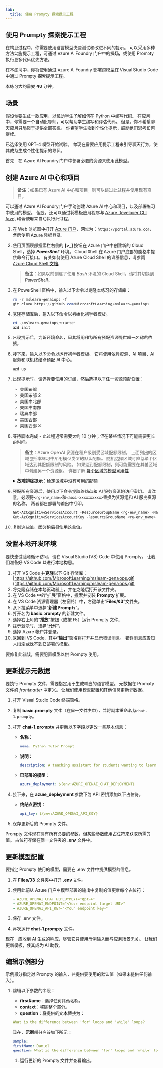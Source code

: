 ```yaml
---
lab:
  title: 使用 Prompty 探索提示工程
---
```


## 使用 Prompty 探索提示工程

在构思过程中，你需要使用语言模型快速测试和改进不同的提示。 可以采用多种方法实施提示工程，可通过 Azure AI Foundry 门户中的操场，或使用 Prompty 执行更多代码优先方法。

在本练习中，你将使用通过 Azure AI Foundry 部署的模型在 Visual Studio Code 中通过 Prompty 探索提示工程。

本练习大约需要 **40** 分钟。

## 场景

假设你要生成一款应用，以帮助学生了解如何在 Python 中编写代码。 在应用中，你需要一个自动化导师，可以帮助学生编写和评估代码。 但是，你不希望聊天应用只局限于提供全部答案。 你希望学生收到个性化提示，鼓励他们思考如何继续。

已选择使用 GPT-4 模型开始试验。 你现在需要应用提示工程来引导聊天行为，使其成为生成个性化提示的导师。

首先，在 Azure AI Foundry 门户中部署必要的资源来使用此模型。

## 创建 Azure AI 中心和项目

> **备注**：如果已有 Azure AI 中心和项目，则可以跳过此过程并使用现有项目。

可以通过 Azure AI Foundry 门户手动创建 Azure AI 中心和项目，以及部署练习中使用的模型。 但是，还可以通过将模板应用程序与 [Azure Developer CLI (azd)](https://aka.ms/azd) 结合使用来自动执行此过程。

1. 在 Web 浏览器中打开 [Azure 门户](https://portal.azure.com)，网址为：`https://portal.azure.com`，然后使用 Azure 凭据登录。

1. 使用页面顶部搜索栏右侧的 **[\>_]** 按钮在 Azure 门户中创建新的 Cloud Shell，选择 ***PowerShell*** 环境。 Cloud Shell 在 Azure 门户底部的窗格中提供命令行接口。 有关如何使用 Azure Cloud Shell 的详细信息，请参阅 [Azure Cloud Shell 文档](https://docs.microsoft.com/azure/cloud-shell/overview)。

    > **备注**：如果以前创建了使用 *Bash* 环境的 Cloud Shell，请将其切换到 ***PowerShell***。

1. 在 PowerShell 窗格中，输入以下命令以克隆本练习的存储库：

     ```powershell
    rm -r mslearn-genaiops -f
    git clone https://github.com/MicrosoftLearning/mslearn-genaiops
     ```

1. 克隆存储库后，输入以下命令以初始化初学者模板。 
   
     ```powershell
    cd ./mslearn-genaiops/Starter
    azd init
     ```

1. 出现提示后，为新环境命名，因其将用作为所有预配资源提供唯一名称的依据。
        
1. 接下来，输入以下命令以运行初学者模板。 它将使用依赖资源、AI 项目、AI 服务和联机终结点预配 AI 中心。

     ```powershell
    azd up
     ```

1. 出现提示时，请选择要使用的订阅，然后选择以下任一资源预配位置：
   - 美国东部
   - 美国东部 2
   - 美国中北部
   - 美国中南部
   - 瑞典中部
   - 美国西部
   - 美国西部 3
    
1. 等待脚本完成 - 此过程通常需要大约 10 分钟；但在某些情况下可能需要更长的时间。

    > **备注**：Azure OpenAI 资源在租户级别受区域配额限制。 上面列出的区域包括本练习中所用模型类型的默认配额。 随机选择区域可降低单个区域达到其配额限制的风险。 如果达到配额限制，则可能需要在其他区域中创建另一个资源组。 详细了解 [每个区域的模型可用性](https://learn.microsoft.com/en-us/azure/ai-services/openai/concepts/models?tabs=standard%2Cstandard-chat-completions#global-standard-model-availability)

    <details>
      <summary><b>故障排除提示</b>：给定区域中没有可用的配额</summary>
        <p>如果由于所选区域中没有可用配额而收到任何模型的部署错误，请尝试运行以下命令：</p>
        <ul>
          <pre><code>azd env set AZURE_ENV_NAME new_env_name
   azd env set AZURE_RESOURCE_GROUP new_rg_name
   azd env set AZURE_LOCATION new_location
   azd up</code></pre>
        将<code>new_env_name</code>、<code>new_rg_name</code>和<code>new_location</code>替换为新值。 新位置必须是练习开始时列出的任一区域，例如<code>eastus2</code>、<code>northcentralus</code>等。
        </ul>
    </details>

1. 预配所有资源后，使用以下命令提取终结点和 AI 服务资源的访问密钥。 请注意，必须将`<rg-env_name>`和`<aoai-xxxxxxxxxx>`替换为资源组和 AI 服务资源的名称。 两者都在部署的输出中打印。

     ```powershell
    Get-AzCognitiveServicesAccount -ResourceGroupName <rg-env_name> -Name <aoai-xxxxxxxxxx> | Select-Object -Property endpoint
    Get-AzCognitiveServicesAccountKey -ResourceGroupName <rg-env_name> -Name <aoai-xxxxxxxxxx> | Select-Object -Property Key1
     ```

1. 复制这些值，因为稍后将使用这些值。
   
## 设置本地开发环境

要快速试验和循环访问，请在 Visual Studio (VS) Code 中使用 Prompty。 让我们准备好 VS Code 以进行本地构思。

1. 打开 VS Code 并**克隆**以下 Git 存储库：[https://github.com/MicrosoftLearning/mslearn-genaiops.git](https://github.com/MicrosoftLearning/mslearn-genaiops.git)
1. 将克隆存储在本地驱动器上，并在克隆后打开该文件夹。
1. 在 VS Code 中的“扩展”窗格中，搜索并安装 **Prompty** 扩展。
1. 在 VS Code 资源管理器（左窗格）中，右键单击“**Files/03**”文件夹。
1. 从下拉菜单中选择“**新建 Prompty**”。
1. 打开名为 **basic.prompty** 的新建文件。
1. 选择右上角的“**播放**”按钮（或按 F5）运行 Prompty 文件。
1. 提示登录时，选择“**允许**”。
1. 选择 Azure 帐户并登录。
1. 返回到 VS Code，其中“**输出**”窗格将打开并显示错误消息。 错误消息应告知未指定或找不到已部署的模型。

要修复此错误，需要配置模型以供 Prompty 使用。

## 更新提示元数据

要执行 Prompty 文件，需要指定用于生成响应的语言模型。 元数据在 Prompty 文件的 *frontmatter* 中定义。 让我们使用模型配置和其他信息更新元数据。

1. 打开 Visual Studio Code 终端窗格。
1. 复制 **basic.prompty** 文件（在同一文件夹中），并将副本重命名为`chat-1.prompty`。
1. 打开 **chat-1.prompty** 并更新以下字段以更改一些基本信息：

    - **名称：**

        ```yaml
        name: Python Tutor Prompt
        ```

    - **说明：**

        ```yaml
        description: A teaching assistant for students wanting to learn how to write and edit Python code.
        ```

    - **已部署的模型**：

        ```yaml
        azure_deployment: ${env:AZURE_OPENAI_CHAT_DEPLOYMENT}
        ```

1. 接下来，在 **azure_deployment** 参数下为 API 密钥添加以下占位符。

    - **终结点密钥**：

        ```yaml
        api_key: ${env:AZURE_OPENAI_API_KEY}
        ```

1. 保存更新后的 Prompty 文件。

Prompty 文件现在具有所有必要的参数，但某些参数使用占位符来获取所需的值。 占位符存储在同一文件夹的 **.env** 文件中。

## 更新模型配置

要指定 Prompty 使用的模型，需要在 .env 文件中提供模型的信息。

1. 在 **Files/03** 文件夹中打开 **.env** 文件。
1. 使用此前从 Azure 门户中模型部署的输出中复制的值更新每个占位符：

    ```yaml
    - AZURE_OPENAI_CHAT_DEPLOYMENT="gpt-4"
    - AZURE_OPENAI_ENDPOINT="<Your endpoint target URI>"
    - AZURE_OPENAI_API_KEY="<Your endpoint key>"
    ```

1. 保存 .env 文件。
1. 再次运行 **chat-1.prompty** 文件。

现在，应收到 AI 生成的响应，尽管它只使用示例输入而与应用场景无关。 让我们更新模板，使其成为 AI 助教。

## 编辑示例部分

示例部分指定对 Prompty 的输入，并提供要使用的默认值（如果未提供任何输入）。

1. 编辑以下参数的字段：

    - **firstName**：选择任何其他名称。
    - **context**：移除整个部分。
    - **question**：将提供的文本替换为：

    ```yaml
    What is the difference between 'for' loops and 'while' loops?
    ```

    现在，**示例**部分应该如下所示：
    
    ```yaml
    sample:
    firstName: Daniel
    question: What is the difference between 'for' loops and 'while' loops?
    ```

    1. 运行更新的 Prompty 文件并查看输出。

